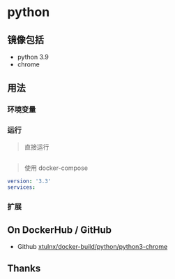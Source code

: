 # python


## 镜像包括


* python 3.9
* chrome

## 用法

### 环境变量


### 运行

> 直接运行

```bash
```

> 使用 docker-compose


```yaml
version: '3.3'
services:
```


### 扩展


## On DockerHub / GitHub

* Github [xtulnx/docker-build/python/python3-chrome](https://github.com/xtulnx/docker-builder/tree/python/python3-chrome)


## Thanks
